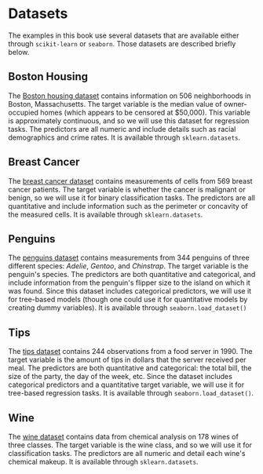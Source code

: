 # Datasets

The examples in this book use several datasets that are available either through `scikit-learn` or `seaborn`. Those datasets are described briefly below. 



## Boston Housing 

The [Boston housing dataset](https://www.kaggle.com/c/boston-housing) contains information on 506 neighborhoods in Boston, Massachusetts. The target variable is the median value of owner-occupied homes (which appears to be censored at $50,000). This variable is approximately continuous, and so we will use this dataset for regression tasks. The predictors are all numeric and include details such as racial demographics and crime rates. It is available through `sklearn.datasets`.



## Breast Cancer

The [breast cancer dataset](https://archive.ics.uci.edu/ml/datasets/Breast+Cancer+Wisconsin+%28Diagnostic%29) contains measurements of cells from 569 breast cancer patients. The target variable is whether the cancer is malignant or benign, so we will use it for binary classification tasks. The predictors are all quantitative and include information such as the perimeter or concavity of the measured cells. It is available through `sklearn.datasets`.



## Penguins

The [penguins dataset](https://www.kaggle.com/parulpandey/penguin-dataset-the-new-iris) contains measurements from 344 penguins of three different species: *Adelie*, *Gentoo*, and *Chinstrap*. The target variable is the penguin's species. The predictors are both quantitative and categorical, and include information from the penguin's flipper size to the island on which it was found. Since this dataset includes categorical predictors, we will use it for tree-based models (though one could use it for quantitative models by creating dummy variables). It is available through `seaborn.load_dataset()`



## Tips

The [tips dataset](https://www.kaggle.com/ranjeetjain3/seaborn-tips-dataset) contains 244 observations from a food server in 1990. The target variable is the amount of tips in dollars that the server received per meal. The predictors are both quantitative and categorical: the total bill, the size of the party, the day of the week, etc. Since the dataset includes categorical predictors and a quantitative target variable, we will use it for tree-based regression tasks. It is available through `seaborn.load_dataset()`. 



## Wine

The [wine dataset](https://archive.ics.uci.edu/ml/datasets/wine) contains data from chemical analysis on 178 wines of three classes. The target variable is the wine class, and so we will use it for classification tasks. The predictors are all numeric and detail each wine's chemical makeup. It is available through `sklearn.datasets`.





## 
